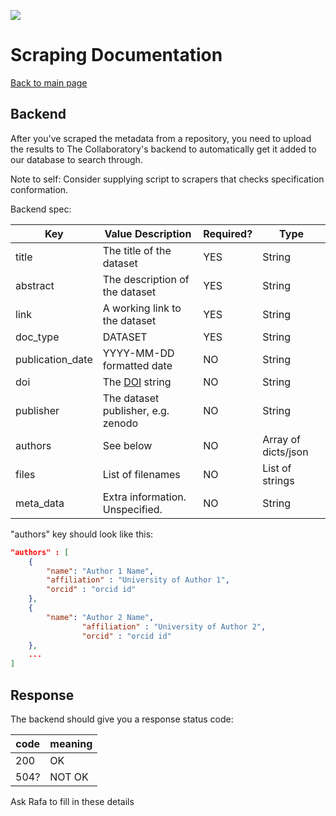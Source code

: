![](../semanticsearch/logo.svg)

# Scraping Documentation
[Back to main page](README.md)

## Backend
After you've scraped the metadata from a repository, you need to upload the results to The Collaboratory's backend to automatically get it added to our database to search through.

Note to self: Consider supplying script to scrapers that checks specification conformation.

Backend spec:

| Key      | Value Description | Required? | Type |
| ----------- | -----------    | -----------  | ----------- |
| title      | The title of the dataset          | YES | String |
| abstract   | The description of the dataset           | YES | String|
| link | A working link to the dataset | YES | String |
| doc_type | DATASET | YES | String |
| publication_date | YYYY-MM-DD formatted date | NO | String |
| doi | The [DOI](https://www.doi.org/) string | NO | String |
| publisher | The dataset publisher, e.g. zenodo | NO | String |
| authors | See below | NO | Array of dicts/json |
| files | List of filenames | NO | List of strings |
| meta_data | Extra information. Unspecified. | NO | String |

"authors" key should look like this:

```json
"authors" : [
	{
		"name": "Author 1 Name",
		"affiliation" : "University of Author 1",
		"orcid" : "orcid id"
	},
	{
		"name":	"Author	2 Name",
                "affiliation" :	"University of Author 2",
                "orcid"	: "orcid id"
	},
	...
]
```

## Response
The backend should give you a response status code:

| code | meaning |
| --- | --- |
| 200 | OK |
| 504? | NOT OK |

Ask Rafa to fill in these details